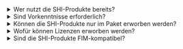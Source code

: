 <details>
<summary>Wer nutzt die SHI-Produkte bereits?</summary>

> Eine Auswahl unserer Kunden finden Sie [hier](https://shi-institut.de/referenzen/).
</details>

<details>
<summary>Sind Vorkenntnisse erforderlich?</summary>

> Die SHI-Produkte richtet sich an Nichtexperten. Alle Mitarbeitenden können ohne lange Einarbeitungen mit den Tools arbeiten.
</details>

<details>
<summary>Können die SHI-Produkte nur im Paket erworben werden?</summary>

> Nein, alle Produkte und Erweiterungen können auch einzeln erworben werden.
</details>

<details>
<summary>Wofür können Lizenzen erworben werden?</summary>

> Sie können für SHI-Digital und die SHI-App Lizenzen erwerben. Für den SHI-Koffer fallen einmalge Anschaffungskosten an.
</details>

<details>
<summary>Sind die SHI-Produkte FIM-kompatibel?</summary>

> Ja. Modulo wird für das Modellieren mit FIM-kompatiblen Referenzmodellen und Limo für FIM-kompatible Referenzdatenschemata genutzt.
</details>

